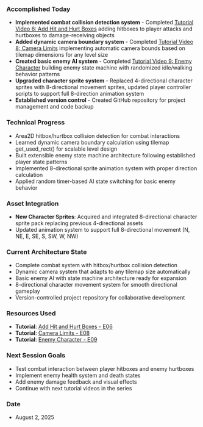 ### Accomplished Today
- **Implemented combat collision detection system** - Completed [Tutorial Video 6: Add Hit and Hurt Boxes](https://www.youtube.com/watch?v=K6o8vEuqI6Q&list=PLfcCiyd_V9GH8M9xd_QKlyU8jryGcy3Xa&index=7) adding hitboxes to player attacks and hurtboxes to damage-receiving objects
- **Added dynamic camera boundary system** - Completed [Tutorial Video 8: Camera Limits](https://www.youtube.com/watch?v=KQ9XreEyn6U&list=PLfcCiyd_V9GH8M9xd_QKlyU8jryGcy3Xa&index=9) implementing automatic camera bounds based on tilemap dimensions for any level size
- **Created basic enemy AI system** - Completed [Tutorial Video 9: Enemy Character](https://www.youtube.com/watch?v=fLzmZPNJNDk&list=PLfcCiyd_V9GH8M9xd_QKlyU8jryGcy3Xa&index=9) building enemy state machine with randomized idle/walking behavior patterns
- **Upgraded character sprite system** - Replaced 4-directional character sprites with 8-directional movement sprites, updated player controller scripts to support full 8-direction animation system
- **Established version control** - Created GitHub repository for project management and code backup
### Technical Progress
- Area2D hitbox/hurtbox collision detection for combat interactions
- Learned dynamic camera boundary calculation using tilemap get_used_rect() for scalable level design
- Built extensible enemy state machine architecture following established player state patterns
- Implemented 8-directional sprite animation system with proper direction calculation
- Applied random timer-based AI state switching for basic enemy behavior
### Asset Integration
- **New Character Sprites**: Acquired and integrated 8-directional character sprite pack replacing previous 4-directional assets
- Updated animation system to support full 8-directional movement (N, NE, E, SE, S, SW, W, NW)
### Current Architecture State
- Complete combat system with hitbox/hurtbox collision detection
- Dynamic camera system that adapts to any tilemap size automatically
- Basic enemy AI with state machine architecture ready for expansion
- 8-directional character movement system for smooth directional gameplay
- Version-controlled project repository for collaborative development
### Resources Used
- **Tutorial**: [Add Hit and Hurt Boxes - E06](https://www.youtube.com/watch?v=K6o8vEuqI6Q&list=PLfcCiyd_V9GH8M9xd_QKlyU8jryGcy3Xa&index=7)
- **Tutorial**: [Camera Limits - E08](https://www.youtube.com/watch?v=KQ9XreEyn6U&list=PLfcCiyd_V9GH8M9xd_QKlyU8jryGcy3Xa&index=9)
- **Tutorial**: [Enemy Character - E09](https://www.youtube.com/watch?v=fLzmZPNJNDk&list=PLfcCiyd_V9GH8M9xd_QKlyU8jryGcy3Xa&index=9)
### Next Session Goals
- Test combat interaction between player hitboxes and enemy hurtboxes
- Implement enemy health system and death states
- Add enemy damage feedback and visual effects
- Continue with next tutorial videos in the series
### Date
- August 2, 2025